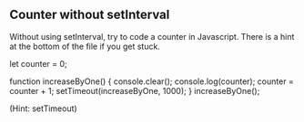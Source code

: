 ## Counter without setInterval

Without using setInterval, try to code a counter in Javascript. There is a hint at the bottom of the file if you get stuck.




let counter = 0;

function increaseByOne() {
  console.clear();
  console.log(counter);
  counter = counter + 1;
  setTimeout(increaseByOne, 1000);
}
increaseByOne();



































































(Hint: setTimeout)
